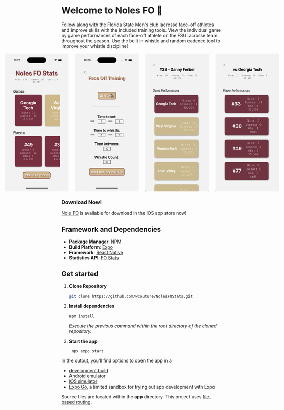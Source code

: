 # Welcome to Noles FO 🥍

Follow along with the Florida State Men's club lacrosse face-off athletes and improve skills with the included training tools. View the individual game by game performances of each face-off athlete on the FSU lacrosse team throughout the season. Use the built in whistle and random cadence tool to improve your whistle discipline!

<div style="display: flex; gap: 20px; justify-content: center;">
   <img src="assets/promo-images/NolesFO-Home.png" width=200>
   <img src="assets/promo-images/NolesFO-Trainer.png" width=200>
   <img src="assets/promo-images/phone-player-details.png" width=200>
   <img src="assets/promo-images/phone-game-details.png" width=200>

</div>

### Download Now!

[Nole FO](https://apps.apple.com/us/app/bottle-caps/id6744372300) is available for download in the IOS app store now!

## Framework and Dependencies

- **Package Manager**: [NPM](https://www.npmjs.com/)
- **Build Platform**: [Expo](https://expo.dev)
- **Framework**: [React Native](https://reactnative.dev/)
- **Statistics API**: [FO Stats](https://fo-stats.willc-dev.net/)

## Get started

1. <strong>Clone Repository</strong>

   ```bash
   git clone https://github.com/wcouture/NolesFOStats.git
   ```

2. <strong>Install dependencies</strong>

   ```bash
   npm install
   ```

   <i>Execute the previous command within the root directory of the cloned repository.</i>

3. <strong>Start the app</strong>

   ```bash
    npx expo start
   ```

In the output, you'll find options to open the app in a

- [development build](https://docs.expo.dev/develop/development-builds/introduction/)
- [Android emulator](https://docs.expo.dev/workflow/android-studio-emulator/)
- [iOS simulator](https://docs.expo.dev/workflow/ios-simulator/)
- [Expo Go](https://expo.dev/go), a limited sandbox for trying out app development with Expo

Source files are located within the **app** directory. This project uses [file-based routing](https://docs.expo.dev/router/introduction).
